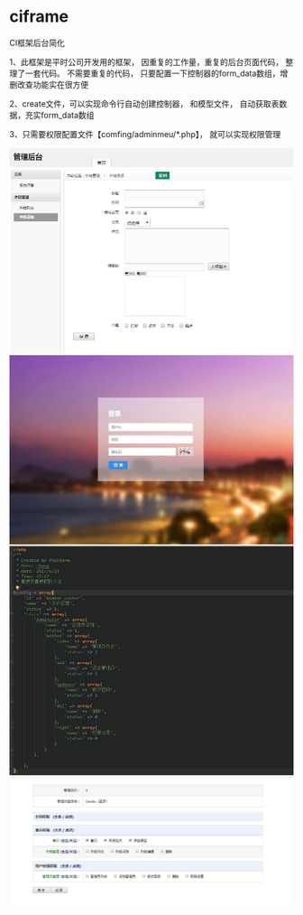 # ciframe

CI框架后台简化

1、此框架是平时公司开发用的框架， 因重复的工作量，重复的后台页面代码， 整理了一套代码。
不需要重复的代码， 只要配置一下控制器的form_data数组，增删改查功能实在很方便

2、create文件，可以实现命令行自动创建控制器， 和模型文件， 自动获取表数据，充实form_data数组

3、只需要权限配置文件【comfing/adminmeu/*.php】， 就可以实现权限管理

![image](screenshot/pic1.jpg)
![image](screenshot/pic2.jpg)
![image](screenshot/pic3.jpg)
![image](screenshot/pic4.jpg)